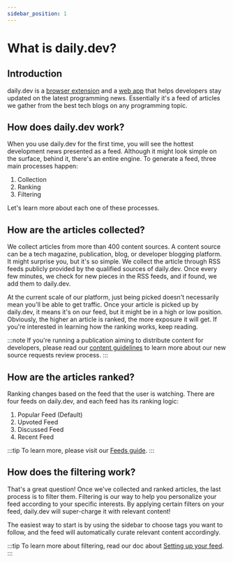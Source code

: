 ```yaml
---
sidebar_position: 1
---
```


# What is daily.dev?​​​​

## Introduction

daily.dev is a [browser extension](https://r.daily.dev/get?_ga=2.261969610.699932471.1636269766-1760427973.1590047745) and a [web app](https://app.daily.dev/) that helps developers stay updated on the latest programming news. Essentially it's a feed of articles we gather from the best tech blogs on any programming topic.

## How does daily.dev work?

When you use daily.dev for the first time, you will see the hottest development news presented as a feed. Although it might look simple on the surface, behind it, there's an entire engine. To generate a feed, three main processes happen:

1. Collection
2. Ranking
3. Filtering

Let's learn more about each one of these processes.

## How are the articles collected?

We collect articles from more than 400 content sources. A content source can be a tech magazine, publication, blog, or developer blogging platform. It might surprise you, but it's so simple. We collect the article through RSS feeds publicly provided by the qualified sources of daily.dev. Once every few minutes, we check for new pieces in the RSS feeds, and if found, we add them to daily.dev.

At the current scale of our platform, just being picked doesn't necessarily mean you'll be able to get traffic. Once your article is picked up by daily.dev, it means it's on our feed, but it might be in a high or low position. Obviously, the higher an article is ranked, the more exposure it will get. If you're interested in learning how the ranking works, keep reading.

:::note
If you're running a publication aiming to distribute content for developers, please read our [content guidelines](../for-content-creators/content-guidelines.md) to learn more about our new source requests review process.
:::

## How are the articles ranked?

Ranking changes based on the feed that the user is watching. There are four feeds on daily.dev, and each feed has its ranking logic:

1. Popular Feed (Default)
2. Upvoted Feed
3. Discussed Feed
4. Recent Feed

:::tip
To learn more, please visit our [Feeds guide](../key-features/default-feeds.md).
:::

## How does the filtering work?

That's a great question! Once we've collected and ranked articles, the last process is to filter them. Filtering is our way to help you personalize your feed according to your specific interests. By applying certain filters on your feed, daily.dev will super-charge it with relevant content! 

The easiest way to start is by using the sidebar to choose tags you want to follow, and the feed will automatically curate relevant content accordingly.

:::tip
To learn more about filtering, read our doc about [Setting up your feed](../settingyourfeed/filtering-content-feed.md).
:::


